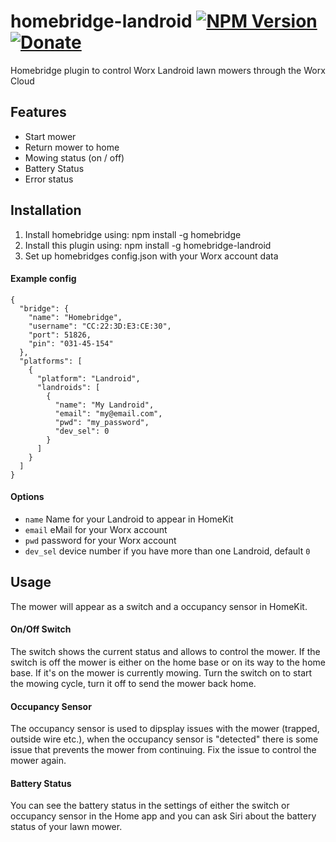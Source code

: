 # homebridge-landroid [![NPM Version](https://img.shields.io/npm/v/homebridge-landroid.svg)](https://www.npmjs.com/package/homebridge-landroid) [![Donate](https://img.shields.io/badge/donate-paypal-yellowgreen.svg)](https://www.paypal.com/cgi-bin/webscr?cmd=_s-xclick&hosted_button_id=QKRPFAVB6WRW2&source=url)
Homebridge plugin to control Worx Landroid lawn mowers through the Worx Cloud

## Features
 - Start mower
 - Return mower to home
 - Mowing status (on / off)
 - Battery Status
 - Error status

## Installation
1. Install homebridge using: npm install -g homebridge
2. Install this plugin using: npm install -g homebridge-landroid
3. Set up homebridges config.json with your Worx account data

#### Example config
```
{
  "bridge": {
    "name": "Homebridge",
    "username": "CC:22:3D:E3:CE:30",
    "port": 51826,
    "pin": "031-45-154"
  },
  "platforms": [
    {
      "platform": "Landroid",
      "landroids": [
        {
          "name": "My Landroid",
          "email": "my@email.com",
          "pwd": "my_password",
          "dev_sel": 0
        }
      ]
    }
  ]
}
```

#### Options
 - `name` Name for your Landroid to appear in HomeKit
 - `email` eMail for your Worx account
 - `pwd` password for your Worx account
 - `dev_sel` device number if you have more than one Landroid, default `0`

## Usage
The mower will appear as a switch and a occupancy sensor in HomeKit.

#### On/Off Switch
The switch shows the current status and allows to control the mower. If the switch is off the mower is either on the home base or on its way to the home base. If it's on the mower is currently mowing. Turn the switch on to start the mowing cycle, turn it off to send the mower back home.

#### Occupancy Sensor
The occupancy sensor is used to dipsplay issues with the mower (trapped, outside wire etc.), when the occupancy sensor is "detected" there is some issue that prevents the mower from continuing. Fix the issue to control the mower again.

#### Battery Status
You can see the battery status in the settings of either the switch or occupancy sensor in the Home app and you can ask Siri about the battery status of your lawn mower.
